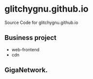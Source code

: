 # glitchygnu.github.io

Source Code for glitchygnu.github.io

## Business project
- web-frontend
- cdn

## GigaNetwork.
